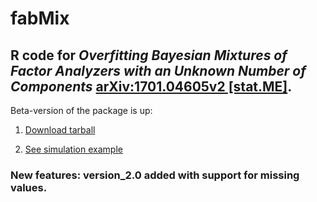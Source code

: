 # fabMix
 
## R code for *Overfitting Bayesian Mixtures of Factor Analyzers with an Unknown Number of Components* [arXiv:1701.04605v2 [stat.ME]](https://arxiv.org/abs/1701.04605v2).

Beta-version of the package is up:

1. [Download tarball](https://github.com/mqbssppe/overfittingFABMix/blob/master/fabMixPackage/version_1.0/fabMix_1.0.tar.gz)

2. [See simulation example](https://github.com/mqbssppe/overfittingFABMix/blob/master/simulations/mfaMethodsBenchmark.R)

### New features: version_2.0 added with support for **missing values**.
